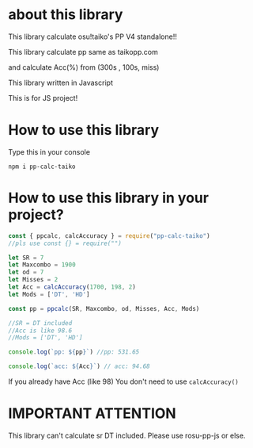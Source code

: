 # about this library 

This library calculate osu!taiko's PP V4 standalone!!

This library calculate pp same as taikopp.com

and calculate Acc(%) from (300s , 100s,  miss)

This library written in Javascript

This is for JS project!

# How to use this library

Type this in your console

```
npm i pp-calc-taiko
```

# How to use this library in your project?


```javascript
const { ppcalc, calcAccuracy } = require("pp-calc-taiko")
//pls use const {} = require("")

let SR = 7
let Maxcombo = 1900
let od = 7
let Misses = 2
let Acc = calcAccuracy(1700, 198, 2)
let Mods = ['DT', 'HD']

const pp = ppcalc(SR, Maxcombo, od, Misses, Acc, Mods)

//SR = DT included
//Acc is like 98.6
//Mods = ['DT', 'HD']

console.log(`pp: ${pp}`) //pp: 531.65

console.log(`acc: ${Acc}`) // acc: 94.68
```
 If you already have Acc (like 98)
 You don't need to use ```calcAccuracy()```
# IMPORTANT ATTENTION

This library can't calculate sr DT included. Please use rosu-pp-js or else.
